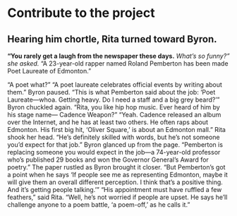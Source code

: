 # Contribute to the project

## Hearing him chortle, Rita turned toward Byron.
**“You rarely get a laugh from the newspaper these days.**
*What’s so funny?” she asked.*
“A 23-year-old rapper named Roland Pemberton has been
made Poet Laureate of Edmonton.”


“A poet what?”
“A poet laureate celebrates official events by writing
about them.” Byron paused. “This is what Pemberton said
about the job: ‘Poet Laureate—whoa. Getting heavy. Do
I need a staff and a big grey beard?’” Byron chuckled
again. “Rita, you like hip hop music. Ever heard of him
by his stage name— Cadence Weapon?”
“Yeah. Cadence released an album over the Internet, and he has at least two others. He
often raps about Edmonton. His first big hit, ‘Oliver Square,’ is about an Edmonton mall.”
Rita shook her head. “He’s definitely skilled with words, but he’s not someone you’d
expect for that job.”
Byron glanced up from the page. “Pemberton is replacing someone you would expect
in the job—a 74-year-old professor who’s published 29 books and won the Governor
General’s Award for poetry.”
The paper rustled as Byron brought it closer. “But Pemberton’s got a point when he says
‘If people see me as representing Edmonton, maybe it will give them an overall different
perception. I think that’s a positive thing. And it’s getting people talking.’”
“His appointment must have ruffled a few feathers,” said Rita.
“Well, he’s not worried if people are upset. He says he’ll challenge anyone to a poem
battle, ‘a poem-off,’ as he calls it.”